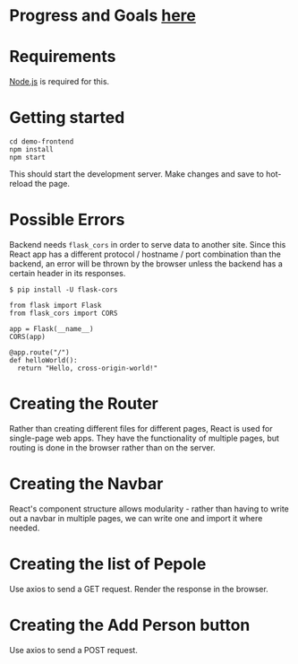 # Progress and Goals [here](ProgressAndGoals.md)


# Requirements

[Node.js](https://nodejs.org/en/download) is required for this.

# Getting started

`cd demo-frontend`  
`npm install`  
`npm start`  

This should start the development server. Make changes and save to hot-reload the page.

# Possible Errors

Backend needs `flask_cors` in order to serve data to another site.
Since this React app has a different protocol / hostname / port combination than the backend,
an error will be thrown by the browser unless the backend has a certain header in its responses.

`$ pip install -U flask-cors`

```
from flask import Flask
from flask_cors import CORS

app = Flask(__name__)
CORS(app)

@app.route("/")
def helloWorld():
  return "Hello, cross-origin-world!"
```

# Creating the Router

Rather than creating different files for different pages, React is used for single-page
web apps. They have the functionality of multiple pages, but routing is done in the browser
rather than on the server.

# Creating the Navbar

React's component structure allows modularity - rather than having to write out a navbar in
multiple pages, we can write one and import it where needed.

# Creating the list of Pepole

Use axios to send a GET request. Render the response in the browser.

# Creating the Add Person button

Use axios to send a POST request.
